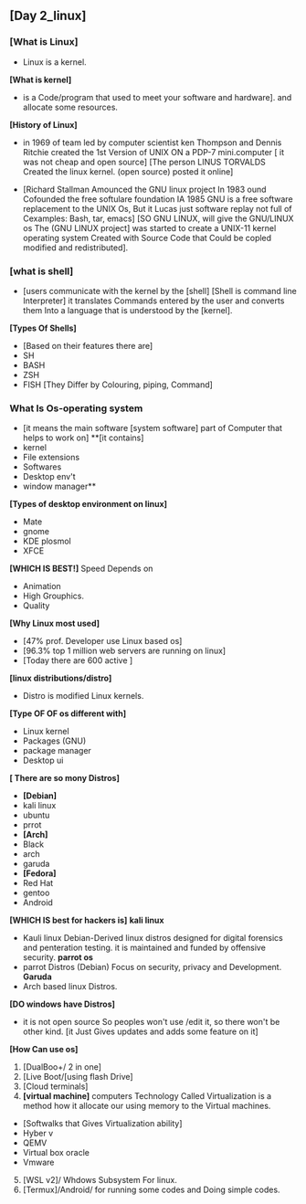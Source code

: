 ## **[Day 2_linux]**

### **[What is Linux]** 
- Linux is a kernel.

**[What is kernel]**
- is a Code/program that used to meet your software and hardware]. and allocate some resources.

**[History of Linux]**
- in 1969 of team led by computer scientist ken Thompson and Dennis Ritchie created the 1st Version of UNIX ON a PDP-7 mini.computer [ it was not cheap and open source] [The person LINUS TORVALDS Created the linux kernel. (open source) posted it online]

- [Richard Stallman Amounced the GNU linux project In 1983 ound Cofounded the free softulare foundation IA 1985 GNU is a free software replacement to the UNIX Os, But it Lucas just software replay not full of Cexamples: Bash, tar, emacs] [SO GNU LINUX, will give the GNU/LINUX os The (GNU LINUX project] was started to create a UNIX-11 kernel operating system Created with Source Code that Could be copled modified and redistributed].

### **[what is shell]**
- [users communicate with the kernel by the [shell] [Shell is command line Interpreter] it translates Commands entered by the user and converts them Into a language that is understood by the [kernel].

**[Types Of Shells]**
- [Based on their features there are]
- SH
- BASH
- ZSH
- FISH  [They Differ by Colouring, piping, Command]

### **What Is Os-operating system**
- [it means the main software [system software] part of Computer that helps to work on]
**[it contains]
- kernel
- File extensions
- Softwares
- Desktop env't
- window manager**

**[Types of desktop environment on linux]**
- Mate
- gnome
- KDE plosmol
- XFCE

**[WHICH IS BEST!]** Speed Depends on
- Animation
- High Grouphics.
- Quality

**[Why Linux most used]**
- [47% prof. Developer use Linux based os]
- [96.3% top 1 million web servers are running on linux]
- [Today there are 600 active ]

**[linux distributions/distro]**
- Distro is modified Linux kernels.

**[Type OF OF os different with]**
- Linux kernel
- Packages (GNU)
- package manager
- Desktop ui

**[ There are so mony Distros]**
- **[Debian]**
- kali linux
- ubuntu
- prrot
- **[Arch]**
- Black
- arch
- garuda
- **[Fedora]**
- Red Hat
- gentoo
- Android

**[WHICH IS best for hackers is]** 
**kali linux**
- Kauli linux Debian-Derived linux distros designed for digital forensics and penteration testing. it is maintained and funded by offensive security.
**parrot os**
- parrot Distros (Debian) Focus on security, privacy and Development.
**Garuda**
- Arch based linux Distros.

**[DO windows have Distros]** 
- it is not open source So peoples won't use /edit it, so there won't be other kind. [it Just Gives updates and adds some feature on it]

**[How Can use os]**
1. [DualBoo+/ 2 in one]
2. [Live Boot/[using flash Drive]
3. [Cloud terminals]
4. **[virtual machine]** computers Technology Called Virtualization is a method how it allocate our using memory to the Virtual machines.
- [Softwalks that Gives Virtualization ability]
- Hyber v
- QEMV
- Virtual box oracle
- Vmware
5. [WSL v2]/ Whdows Subsystem For linux.
6. [Termux]/Android/ for running some codes and Doing simple codes.

